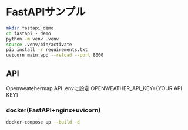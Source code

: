 # FastAPIサンプル

```bash
mkdir fastapi_demo
cd fastapi_-_demo
python -m venv .venv
source .venv/bin/activate
pip install -r requirements.txt
uvicorn main:app --reload --port 8000
```

## API
Openweatehermap API
.envに設定
OPENWEATHER_API_KEY={YOUR API KEY}

### docker(FastAPI+nginx+uvicorn)
```bash
docker-compose up --build -d
```